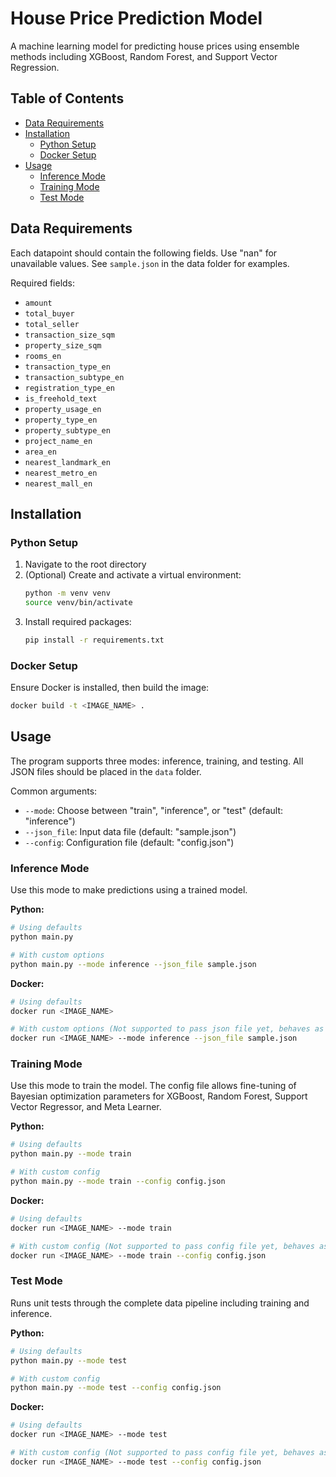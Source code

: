 # House Price Prediction Model

A machine learning model for predicting house prices using ensemble methods including XGBoost, Random Forest, and Support Vector Regression.

## Table of Contents
- [Data Requirements](#data-requirements)
- [Installation](#installation)
  - [Python Setup](#python-setup)
  - [Docker Setup](#docker-setup)
- [Usage](#usage)
  - [Inference Mode](#inference-mode)
  - [Training Mode](#training-mode)
  - [Test Mode](#test-mode)

## Data Requirements

Each datapoint should contain the following fields. Use "nan" for unavailable values. See `sample.json` in the data folder for examples.

Required fields:
- `amount`
- `total_buyer`
- `total_seller`
- `transaction_size_sqm`
- `property_size_sqm`
- `rooms_en`
- `transaction_type_en`
- `transaction_subtype_en`
- `registration_type_en`
- `is_freehold_text`
- `property_usage_en`
- `property_type_en`
- `property_subtype_en`
- `project_name_en`
- `area_en`
- `nearest_landmark_en`
- `nearest_metro_en`
- `nearest_mall_en`

## Installation

### Python Setup

1. Navigate to the root directory
2. (Optional) Create and activate a virtual environment:
   ```bash
   python -m venv venv
   source venv/bin/activate
   ```
3. Install required packages:
   ```bash
   pip install -r requirements.txt
   ```

### Docker Setup

Ensure Docker is installed, then build the image:
```bash
docker build -t <IMAGE_NAME> .
```

## Usage

The program supports three modes: inference, training, and testing. All JSON files should be placed in the `data` folder.

Common arguments:
- `--mode`: Choose between "train", "inference", or "test" (default: "inference")
- `--json_file`: Input data file (default: "sample.json")
- `--config`: Configuration file (default: "config.json")

### Inference Mode

Use this mode to make predictions using a trained model.

**Python:**
```bash
# Using defaults
python main.py

# With custom options
python main.py --mode inference --json_file sample.json
```

**Docker:**
```bash
# Using defaults
docker run <IMAGE_NAME>

# With custom options (Not supported to pass json file yet, behaves as defualts)
docker run <IMAGE_NAME> --mode inference --json_file sample.json
```

### Training Mode

Use this mode to train the model. The config file allows fine-tuning of Bayesian optimization parameters for XGBoost, Random Forest, Support Vector Regressor, and Meta Learner.

**Python:**
```bash
# Using defaults
python main.py --mode train

# With custom config
python main.py --mode train --config config.json
```

**Docker:**
```bash
# Using defaults
docker run <IMAGE_NAME> --mode train

# With custom config (Not supported to pass config file yet, behaves as defualts)
docker run <IMAGE_NAME> --mode train --config config.json
```

### Test Mode

Runs unit tests through the complete data pipeline including training and inference.

**Python:**
```bash
# Using defaults
python main.py --mode test

# With custom config
python main.py --mode test --config config.json
```

**Docker:**
```bash
# Using defaults
docker run <IMAGE_NAME> --mode test

# With custom config (Not supported to pass config file yet, behaves as defualts)
docker run <IMAGE_NAME> --mode test --config config.json
```
